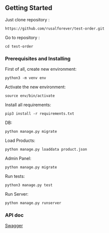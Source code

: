 ## Getting Started

Just clone repository : 
```
https://github.com/rusalforever/test-order.git
```
Go to repository : 
```
cd test-order
```
### Prerequisites and Installing

First of all,  create new environment:
```
python3 -m venv env
```
Activate the new environment:
```
source env/bin/activate
```
Install all requirements: 
```
pip3 install -r requirements.txt
```                                 
DB: 
```
python manage.py migrate
```                                 
Load Products: 
```
python manage.py loaddata product.json
```                                 
Admin Panel: 
```
python manage.py migrate
```                                 
Run tests: 
```
python3 manage.py test
```                                 
Run Server: 
```
python manage.py runserver
```                                 
### API doc
[Swagger](http://127.0.0.1:8000/)

